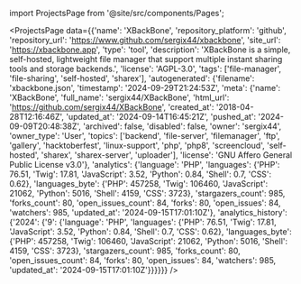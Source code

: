
import ProjectsPage from '@site/src/components/Pages';

<ProjectsPage
    data={{'name': 'XBackBone', 'repository_platform': 'github', 'repository_url': 'https://www.github.com/sergix44/xbackbone', 'site_url': 'https://xbackbone.app', 'type': 'tool', 'description': 'XBackBone is a simple, self-hosted, lightweight file manager that support multiple instant sharing tools and storage backends.', 'license': 'AGPL-3.0', 'tags': ['file-manager', 'file-sharing', 'self-hosted', 'sharex'], 'autogenerated': {'filename': 'xbackbone.json', 'timestamp': '2024-09-29T21:24:53Z', 'meta': {'name': 'XBackBone', 'full_name': 'sergix44/XBackBone', 'html_url': 'https://github.com/sergix44/XBackBone', 'created_at': '2018-04-28T12:16:46Z', 'updated_at': '2024-09-14T16:45:21Z', 'pushed_at': '2024-09-09T20:48:38Z', 'archived': false, 'disabled': false, 'owner': 'sergix44', 'owner_type': 'User', 'topics': ['backend', 'file-server', 'filemanager', 'ftp', 'gallery', 'hacktoberfest', 'linux-support', 'php', 'php8', 'screencloud', 'self-hosted', 'sharex', 'sharex-server', 'uploader'], 'license': 'GNU Affero General Public License v3.0'}, 'analytics': {'language': 'PHP', 'languages': {'PHP': 76.51, 'Twig': 17.81, 'JavaScript': 3.52, 'Python': 0.84, 'Shell': 0.7, 'CSS': 0.62}, 'languages_byte': {'PHP': 457258, 'Twig': 106460, 'JavaScript': 21062, 'Python': 5016, 'Shell': 4159, 'CSS': 3723}, 'stargazers_count': 985, 'forks_count': 80, 'open_issues_count': 84, 'forks': 80, 'open_issues': 84, 'watchers': 985, 'updated_at': '2024-09-15T17:01:10Z'}, 'analytics_history': {'2024': {'9': {'language': 'PHP', 'languages': {'PHP': 76.51, 'Twig': 17.81, 'JavaScript': 3.52, 'Python': 0.84, 'Shell': 0.7, 'CSS': 0.62}, 'languages_byte': {'PHP': 457258, 'Twig': 106460, 'JavaScript': 21062, 'Python': 5016, 'Shell': 4159, 'CSS': 3723}, 'stargazers_count': 985, 'forks_count': 80, 'open_issues_count': 84, 'forks': 80, 'open_issues': 84, 'watchers': 985, 'updated_at': '2024-09-15T17:01:10Z'}}}}}}
/>
